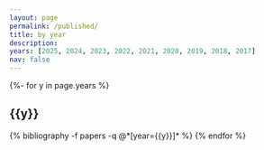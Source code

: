 ```yaml
---
layout: page
permalink: /published/
title: by year
description:   
years: [2025, 2024, 2023, 2022, 2021, 2020, 2019, 2018, 2017]
nav: false
---
```


<!-- _pages/publications.md -->
<div class="publications">

{%- for y in page.years %}
  <h2 class="year">{{y}}</h2>
  {% bibliography -f papers -q @*[year={{y}}]* %}
{% endfor %}

</div>


